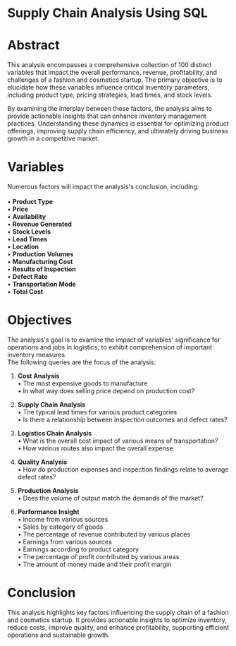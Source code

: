 # Supply Chain Analysis Using SQL

# Abstract
This analysis encompasses a comprehensive collection of 100 distinct variables that impact the overall performance, revenue, profitability, and challenges of a fashion and cosmetics startup. The primary objective is to elucidate how these variables influence critical inventory parameters, including product type, pricing strategies, lead times, and stock levels.

By examining the interplay between these factors, the analysis aims to provide actionable insights that can enhance inventory management practices. Understanding these dynamics is essential for optimizing product offerings, improving supply chain efficiency, and ultimately driving business growth in a competitive market.

# Variables
Numerous factors will impact the analysis's conclusion, including: <br/>
<br/>
• **Product Type** <br/>
• **Price**<br/>
• **Availability**<br/>
• **Revenue Generated**<br/>
• **Stock Levels**<br/>
• **Lead Times**<br/>
• **Location**<br/>
• **Production Volumes**<br/>
• **Manufacturing Cost**<br/>
• **Results of Inspection**<br/>
• **Defect Rate**<br/>
• **Transportation Mode**<br/>
• **Total Cost**<br/>

# Objectives
The analysis's goal is to examine the impact of variables' significance for operations and jobs in logistics; to exhibit comprehension of important inventory measures.<br/>
The following queries are the focus of the analysis:

1. **Cost Analysis** <br/>
• The most expensive goods to manufacture <br/>
• In what way does selling price depend on production cost? <br/>

2. **Supply Chain Analysis** <br/>
• The typical lead times for various product categories <br/>
• Is there a relationship between inspection outcomes and defect rates? <br/>

3. **Logistics Chain Analysis** <br/>
• What is the overall cost impact of various means of transportation? <br/>
• How various routes also impact the overall expense <br/>

4. **Quality Analysis** <br/>
• How do production expenses and inspection findings relate to average defect rates? <br/>

5. **Production Analysis** <br/>
• Does the volume of output match the demands of the market? <br/>
   
6. **Performance Insight** <br/>
• Income from various sources <br/>
• Sales by category of goods <br/>
• The percentage of revenue contributed by various places <br/>
• Earnings from various sources <br/>
• Earnings according to product category <br/>
• The percentage of profit contributed by various areas <br/>
• The amount of money made and their profit margin <br/>

# Conclusion
This analysis highlights key factors influencing the supply chain of a fashion and cosmetics startup. It provides actionable insights to optimize inventory, reduce costs, improve quality, and enhance profitability, supporting efficient operations and sustainable growth.


